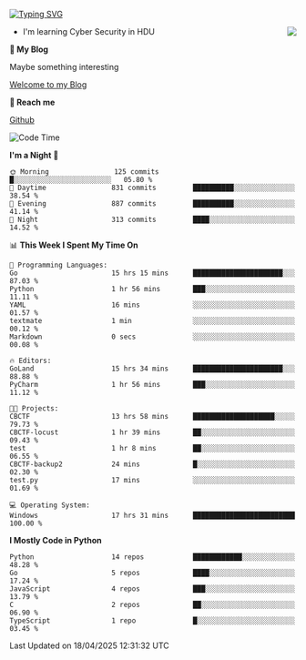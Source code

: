 [![Typing SVG](https://readme-typing-svg.herokuapp.com?font=Fira+Code&pause=1000&random=false&width=450&height=60&lines=Hello+%F0%9F%91%8B%F0%9F%8F%BB;I'm+JBNRZ)](https://git.io/typing-svg)

<a href="#">
  <img align="right" src="https://github-readme-stats.vercel.app/api?username=JBNRZ&show_icons=true&bg_color=15,f2f7fd,E0EAFC" />
</a>

- I'm learning Cyber Security in HDU

 **🌱 My Blog**

Maybe something interesting

[Welcome to my Blog](https://jbnrz.com.cn/)

 **💬 Reach me** 

[Github](https://github.com/JBNRZ)


<!--START_SECTION:waka-->
![Code Time](http://img.shields.io/badge/Code%20Time-1%2C149%20hrs%2052%20mins-blue)

**I'm a Night 🦉** 

```text
🌞 Morning                125 commits         █░░░░░░░░░░░░░░░░░░░░░░░░   05.80 % 
🌆 Daytime                831 commits         ██████████░░░░░░░░░░░░░░░   38.54 % 
🌃 Evening                887 commits         ██████████░░░░░░░░░░░░░░░   41.14 % 
🌙 Night                  313 commits         ████░░░░░░░░░░░░░░░░░░░░░   14.52 % 
```


📊 **This Week I Spent My Time On** 

```text
💬 Programming Languages: 
Go                       15 hrs 15 mins      ██████████████████████░░░   87.03 % 
Python                   1 hr 56 mins        ███░░░░░░░░░░░░░░░░░░░░░░   11.11 % 
YAML                     16 mins             ░░░░░░░░░░░░░░░░░░░░░░░░░   01.57 % 
textmate                 1 min               ░░░░░░░░░░░░░░░░░░░░░░░░░   00.12 % 
Markdown                 0 secs              ░░░░░░░░░░░░░░░░░░░░░░░░░   00.08 % 

🔥 Editors: 
GoLand                   15 hrs 34 mins      ██████████████████████░░░   88.88 % 
PyCharm                  1 hr 56 mins        ███░░░░░░░░░░░░░░░░░░░░░░   11.12 % 

🐱‍💻 Projects: 
CBCTF                    13 hrs 58 mins      ████████████████████░░░░░   79.73 % 
CBCTF-locust             1 hr 39 mins        ██░░░░░░░░░░░░░░░░░░░░░░░   09.43 % 
test                     1 hr 8 mins         ██░░░░░░░░░░░░░░░░░░░░░░░   06.55 % 
CBCTF-backup2            24 mins             █░░░░░░░░░░░░░░░░░░░░░░░░   02.30 % 
test.py                  17 mins             ░░░░░░░░░░░░░░░░░░░░░░░░░   01.69 % 

💻 Operating System: 
Windows                  17 hrs 31 mins      █████████████████████████   100.00 % 
```

**I Mostly Code in Python** 

```text
Python                   14 repos            ████████████░░░░░░░░░░░░░   48.28 % 
Go                       5 repos             ████░░░░░░░░░░░░░░░░░░░░░   17.24 % 
JavaScript               4 repos             ███░░░░░░░░░░░░░░░░░░░░░░   13.79 % 
C                        2 repos             ██░░░░░░░░░░░░░░░░░░░░░░░   06.90 % 
TypeScript               1 repo              █░░░░░░░░░░░░░░░░░░░░░░░░   03.45 % 
```




 Last Updated on 18/04/2025 12:31:32 UTC
<!--END_SECTION:waka-->
